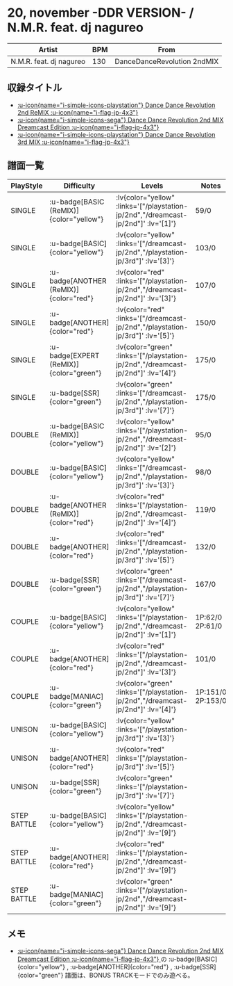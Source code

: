 # 20, november -DDR VERSION- / N.M.R. feat. dj nagureo

|Artist|BPM|From|
|------|---|----|
|N.M.R. feat. dj nagureo|130|DanceDanceRevolution 2ndMIX|

## 収録タイトル

- [ :u-icon{name="i-simple-icons-playstation"} Dance Dance Revolution 2nd ReMIX :u-icon{name="i-flag-jp-4x3"} ](/playstation-jp/2nd)
- [ :u-icon{name="i-simple-icons-sega"} Dance Dance Revolution 2nd MIX Dreamcast Edition :u-icon{name="i-flag-jp-4x3"} ](/dreamcast-jp/2nd)
- [ :u-icon{name="i-simple-icons-playstation"} Dance Dance Revolution 3rd MIX :u-icon{name="i-flag-jp-4x3"} ](/playstation-jp/3rd)

## 譜面一覧

|PlayStyle|Difficulty|Levels|Notes|Movie|
|---------|----------|------|-----|-----|
|SINGLE| :u-badge[BASIC (ReMIX)]{color="yellow"} | :lv{color="yellow" :links='["/playstation-jp/2nd","/dreamcast-jp/2nd"]' :lv='[1]'} |59/0||
|SINGLE| :u-badge[BASIC]{color="yellow"} | :lv{color="yellow" :links='["/dreamcast-jp/2nd","/playstation-jp/3rd"]' :lv='[3]'} |103/0||
|SINGLE| :u-badge[ANOTHER (ReMIX)]{color="red"} | :lv{color="red" :links='["/playstation-jp/2nd","/dreamcast-jp/2nd"]' :lv='[3]'} |107/0||
|SINGLE| :u-badge[ANOTHER]{color="red"} | :lv{color="red" :links='["/dreamcast-jp/2nd","/playstation-jp/3rd"]' :lv='[5]'} |150/0||
|SINGLE| :u-badge[EXPERT (ReMIX)]{color="green"} | :lv{color="green" :links='["/playstation-jp/2nd","/dreamcast-jp/2nd"]' :lv='[4]'} |175/0||
|SINGLE| :u-badge[SSR]{color="green"} | :lv{color="green" :links='["/dreamcast-jp/2nd","/playstation-jp/3rd"]' :lv='[7]'} |175/0||
|DOUBLE| :u-badge[BASIC (ReMIX)]{color="yellow"} | :lv{color="yellow" :links='["/playstation-jp/2nd","/dreamcast-jp/2nd"]' :lv='[2]'} |95/0||
|DOUBLE| :u-badge[BASIC]{color="yellow"} | :lv{color="yellow" :links='["/dreamcast-jp/2nd","/playstation-jp/3rd"]' :lv='[3]'} |98/0||
|DOUBLE| :u-badge[ANOTHER (ReMIX)]{color="red"} | :lv{color="red" :links='["/playstation-jp/2nd","/dreamcast-jp/2nd"]' :lv='[4]'} |119/0||
|DOUBLE| :u-badge[ANOTHER]{color="red"} | :lv{color="red" :links='["/dreamcast-jp/2nd","/playstation-jp/3rd"]' :lv='[5]'} |132/0||
|DOUBLE| :u-badge[SSR]{color="green"} | :lv{color="green" :links='["/dreamcast-jp/2nd","/playstation-jp/3rd"]' :lv='[7]'} |167/0||
|COUPLE| :u-badge[BASIC]{color="yellow"} | :lv{color="yellow" :links='["/playstation-jp/2nd","/dreamcast-jp/2nd"]' :lv='[1]'} |1P:62/0 2P:61/0||
|COUPLE| :u-badge[ANOTHER]{color="red"} | :lv{color="red" :links='["/playstation-jp/2nd","/dreamcast-jp/2nd"]' :lv='[3]'} |101/0||
|COUPLE| :u-badge[MANIAC]{color="green"} | :lv{color="green" :links='["/playstation-jp/2nd","/dreamcast-jp/2nd"]' :lv='[4]'} |1P:151/0 2P:153/0||
|UNISON| :u-badge[BASIC]{color="yellow"} | :lv{color="yellow" :links='["/playstation-jp/3rd"]' :lv='[3]'} |||
|UNISON| :u-badge[ANOTHER]{color="red"} | :lv{color="red" :links='["/playstation-jp/3rd"]' :lv='[5]'} |||
|UNISON| :u-badge[SSR]{color="green"} | :lv{color="green" :links='["/playstation-jp/3rd"]' :lv='[7]'} |||
|STEP BATTLE| :u-badge[BASIC]{color="yellow"} | :lv{color="yellow" :links='["/playstation-jp/2nd","/dreamcast-jp/2nd"]' :lv='[9]'} |||
|STEP BATTLE| :u-badge[ANOTHER]{color="red"} | :lv{color="red" :links='["/playstation-jp/2nd","/dreamcast-jp/2nd"]' :lv='[9]'} |||
|STEP BATTLE| :u-badge[MANIAC]{color="green"} | :lv{color="green" :links='["/playstation-jp/2nd","/dreamcast-jp/2nd"]' :lv='[9]'} |||

## メモ

- [ :u-icon{name="i-simple-icons-sega"} Dance Dance Revolution 2nd MIX Dreamcast Edition :u-icon{name="i-flag-jp-4x3"} ](/dreamcast-jp/2nd)の :u-badge[BASIC]{color="yellow"} , :u-badge[ANOTHER]{color="red"} , :u-badge[SSR]{color="green"} 譜面は、BONUS TRACKモードでのみ遊べる。
